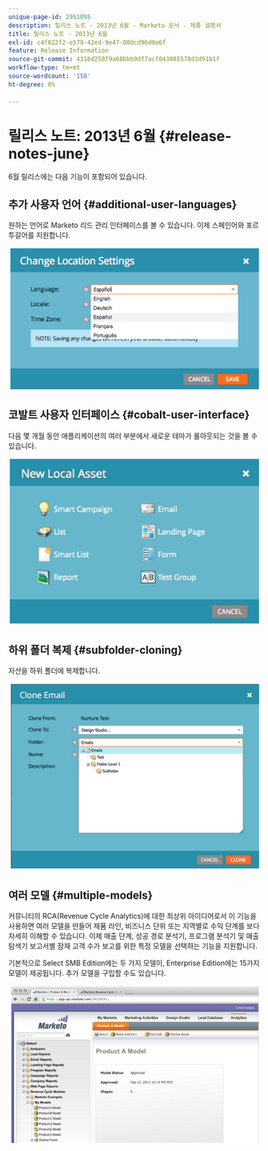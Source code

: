```yaml
---
unique-page-id: 2951095
description: 릴리스 노트 - 2013년 6월 - Marketo 문서 - 제품 설명서
title: 릴리스 노트 - 2013년 6월
exl-id: c4f022f2-e579-42ed-9e47-00dcd96d0e6f
feature: Release Information
source-git-commit: 431bd258f9a68bbb9df7acf043085578d3d91b1f
workflow-type: tm+mt
source-wordcount: '158'
ht-degree: 0%

---
```


# 릴리스 노트: 2013년 6월 {#release-notes-june}

6월 릴리스에는 다음 기능이 포함되어 있습니다.

## 추가 사용자 언어 {#additional-user-languages}

원하는 언어로 Marketo 리드 관리 인터페이스를 볼 수 있습니다. 이제 스페인어와 포르투갈어를 지원합니다.

![](assets/image2014-9-22-16-3a25-3a54.png)

## 코발트 사용자 인터페이스 {#cobalt-user-interface}

다음 몇 개월 동안 애플리케이션의 여러 부분에서 새로운 테마가 롤아웃되는 것을 볼 수 있습니다.

![](assets/image2014-9-22-16-3a26-3a8.png)

## 하위 폴더 복제 {#subfolder-cloning}

자산을 하위 폴더에 복제합니다.

![](assets/image2014-9-22-16-3a26-3a25.png)

## 여러 모델 {#multiple-models}

커뮤니티의 RCA(Revenue Cycle Analytics)에 대한 최상위 아이디어로서 이 기능을 사용하면 여러 모델을 만들어 제품 라인, 비즈니스 단위 또는 지역별로 수익 단계를 보다 자세히 이해할 수 있습니다. 이제 매출 단계, 성공 경로 분석기, 프로그램 분석기 및 매출 탐색기 보고서별 잠재 고객 수가 보고를 위한 특정 모델을 선택하는 기능을 지원합니다.

기본적으로 Select SMB Edition에는 두 가지 모델이, Enterprise Edition에는 15가지 모델이 제공됩니다. 추가 모델을 구입할 수도 있습니다.

![](assets/image2014-9-22-16-3a26-3a59.png)
